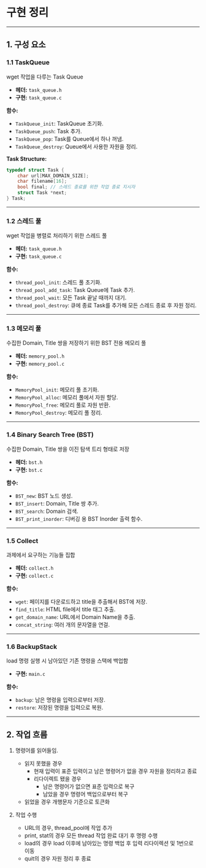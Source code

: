 # **구현 정리**

---

## **1. 구성 요소**

### **1.1 TaskQueue**

wget 작업을 다루는 Task Queue

- **헤더:** `task_queue.h`
- **구현:** `task_queue.c`

**함수:**

- `TaskQueue_init`: TaskQueue 초기화.
- `TaskQueue_push`: Task 추가.
- `TaskQueue_pop`: Task를 Queue에서 하나 꺼냄.
- `TaskQueue_destroy`: Queue에서 사용한 자원을 정리.

**Task Structure:**

```c
typedef struct Task {
    char url[MAX_DOMAIN_SIZE];
    char filename[16];
    bool final; // 스레드 종료를 위한 작업 종료 지시자
    struct Task *next;
} Task;
```

---

### **1.2 스레드 풀**

wget 작업을 병렬로 처리하기 위한 스레드 풀

- **헤더:** `task_queue.h`
- **구현:** `task_queue.c`

**함수:**

- `thread_pool_init`: 스레드 풀 초기화.
- `thread_pool_add_task`: Task Queue에 Task 추가.
- `thread_pool_wait`: 모든 Task 끝날 때까지 대기.
- `thread_pool_destroy`: 큐에 종료 Task를 추가해 모든 스레드 종료 후 자원 정리.

---

### **1.3 메모리 풀**

수집한 Domain, Title 쌍을 저장하기 위한 BST 전용 메모리 풀

- **헤더:** `memory_pool.h`
- **구현:** `memory_pool.c`

**함수:**

- `MemoryPool_init`: 메모리 풀 초기화.
- `MemoryPool_alloc`: 메모리 풀에서 자원 할당.
- `MemoryPool_free`: 메모리 풀로 자원 반환.
- `MemoryPool_destroy`: 메모리 풀 정리.

---

### **1.4 Binary Search Tree (BST)**

수집한 Domain, Title 쌍을 이진 탐색 트리 형태로 저장

- **헤더:** `bst.h`
- **구현:** `bst.c`

**함수:**

- `BST_new`: BST 노드 생성.
- `BST_insert`: Domain, Title 쌍 추가.
- `BST_search`: Domain 검색.
- `BST_print_inorder`: 디버깅 용 BST Inorder 출력 함수.

---

### **1.5 Collect**

과제에서 요구하는 기능들 집합

- **헤더:** `collect.h`
- **구현:** `collect.c`

**함수:**

- `wget`: 페이지를 다운로드하고 title을 추출해서 BST에 저장.
- `find_title`: HTML file에서 title 태그 추출.
- `get_domain_name`: URL에서 Domain Name을 추출.
- `concat_string`: 여러 개의 문자열을 연걸.

---

### **1.6 BackupStack**

load 명령 실행 시 남아있던 기존 명령을 스택에 백업함

- **구현:** `main.c`

**함수:**

- `backup`: 남은 명령을 입력으로부터 저장.
- `restore`: 저장된 명령을 입력으로 복원.

---

## **2. 작업 흐름**

1. 명령어를 읽어들임.
    - 읽지 못했을 경우
        - 현재 입력이 표준 입력이고 남은 명령어가 없을 경우 자원을 정리하고 종료
        - 리다이렉트 됐을 경우
            - 남은 명령어가 없으면 표준 입력으로 복구
            - 남았을 경우 명령어 백업으로부터 복구
    - 읽었을 경우 개행문자 기준으로 토큰화

2. 작업 수행
    - URL의 경우, thread_pool에 작업 추가
    - print, stat의 경우 모든 thread 작업 완료 대기 후 명령 수행
    - load의 경우 load 이후에 남아있는 명령 백업 후 입력 리다이렉션 및 1번으로 이동
    - quit의 경우 자원 정리 후 종료
